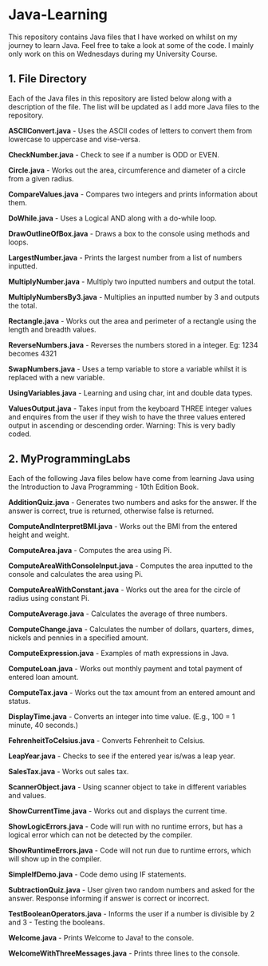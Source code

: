 # Java-Learning
This repository contains Java files that I have worked on whilst on my journey to learn Java. Feel free to take a look at some of the code. I mainly only work on this on Wednesdays during my University Course.

## 1. File Directory
Each of the Java files in this repository are listed below along with a description of the file. The list will be updated as I add more Java files to the repository.

**ASCIIConvert.java** - Uses the ASCII codes of letters to convert them from lowercase to uppercase and vise-versa.

**CheckNumber.java** - Check to see if a number is ODD or EVEN.

**Circle.java** - Works out the area, circumference and diameter of a circle from a given radius.

**CompareValues.java** - Compares two integers and prints information about them.

**DoWhile.java** - Uses a Logical AND along with a do-while loop.

**DrawOutlineOfBox.java** - Draws a box to the console using methods and loops.

**LargestNumber.java** - Prints the largest number from a list of numbers inputted.

**MultiplyNumber.java** - Multiply two inputted numbers and output the total.

**MultiplyNumbersBy3.java** - Multiplies an inputted number by 3 and outputs the total.

**Rectangle.java** - Works out the area and perimeter of a rectangle using the length and breadth values.

**ReverseNumbers.java** - Reverses the numbers stored in a integer. Eg: 1234 becomes 4321

**SwapNumbers.java** - Uses a temp variable to store a variable whilst it is replaced with a new variable.

**UsingVariables.java** - Learning and using char, int and double data types.

**ValuesOutput.java** - Takes input from the keyboard THREE integer values and enquires from the user if they wish to have the three values entered output in ascending or descending order. Warning: This is very badly coded.

## 2. MyProgrammingLabs
Each of the following Java files below have come from learning Java using the Introduction to Java Programming - 10th Edition Book.

**AdditionQuiz.java** - Generates two numbers and asks for the answer. If the answer is correct, true is returned, otherwise false is returned.

**ComputeAndInterpretBMI.java** - Works out the BMI from the entered height and weight.

**ComputeArea.java** - Computes the area using Pi.

**ComputeAreaWithConsoleInput.java** - Computes the area inputted to the console and calculates the area using Pi.

**ComputeAreaWithConstant.java** - Works out the area for the circle of radius using constant Pi.

**ComputeAverage.java** - Calculates the average of three numbers.

**ComputeChange.java** - Calculates the number of dollars, quarters, dimes, nickels and pennies in a specified amount.

**ComputeExpression.java** - Examples of math expressions in Java.

**ComputeLoan.java** - Works out monthly payment and total payment of entered loan amount.

**ComputeTax.java** - Works out the tax amount from an entered amount and status.

**DisplayTime.java** - Converts an integer into time value. (E.g., 100 = 1 minute, 40 seconds.)

**FehrenheitToCelsius.java** - Converts Fehrenheit to Celsius.

**LeapYear.java** - Checks to see if the entered year is/was a leap year.

**SalesTax.java** - Works out sales tax.

**ScannerObject.java** - Using scanner object to take in different variables and values.

**ShowCurrentTime.java** - Works out and displays the current time.

**ShowLogicErrors.java** - Code will run with no runtime errors, but has a logical error which can not be detected by the compiler.

**ShowRuntimeErrors.java** - Code will not run due to runtime errors, which will show up in the compiler.

**SimpleIfDemo.java** - Code demo using IF statements.

**SubtractionQuiz.java** - User given two random numbers and asked for the answer. Response informing if answer is correct or incorrect.

**TestBooleanOperators.java** - Informs the user if a number is divisible by 2 and 3 - Testing the booleans.

**Welcome.java** - Prints Welcome to Java! to the console.

**WelcomeWithThreeMessages.java** - Prints three lines to the console.
